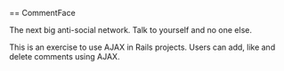 == CommentFace

The next big anti-social network. Talk to yourself and no one else.

This is an exercise to use AJAX in Rails projects. Users can add, like and delete comments using AJAX.